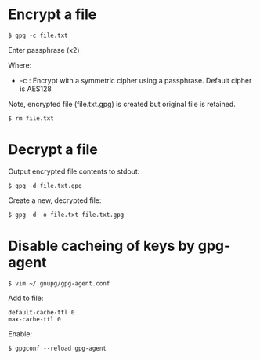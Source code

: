 # Encrypt a file
```shell
$ gpg -c file.txt
```
Enter passphrase (x2)

Where:
-  -c : Encrypt with a symmetric cipher using a passphrase.  Default cipher is AES128

Note, encrypted file (file.txt.gpg) is created but original file is retained.
```shell
$ rm file.txt
```


# Decrypt a file
Output encrypted file contents to stdout:
```shell
$ gpg -d file.txt.gpg
```

Create a new, decrypted file:
```shell
$ gpg -d -o file.txt file.txt.gpg
```


# Disable cacheing of keys by gpg-agent
```shell
$ vim ~/.gnupg/gpg-agent.conf
```
Add to file:
```shell
default-cache-ttl 0
max-cache-ttl 0
```
Enable:
```shell
$ gpgconf --reload gpg-agent
```

